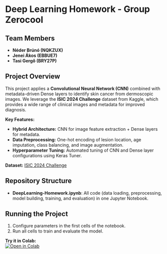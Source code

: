 # Deep Learning Homework - Group Zerocool

## Team Members
- **Néder Brúnó (NQKZUX)**
- **Jenei Ákos (EBBUE7)**
- **Tasi Gergő (BRY27P)**

## Project Overview
This project applies a **Convolutional Neural Network (CNN)** combined with metadata-driven Dense layers to identify skin cancer from dermoscopic images. We leverage the **ISIC 2024 Challenge** dataset from Kaggle, which provides a wide range of clinical images and metadata for improved diagnosis.

**Key Features:**
- **Hybrid Architecture:** CNN for image feature extraction + Dense layers for metadata.
- **Data Preprocessing:** One-hot encoding of lesion location, age imputation, class balancing, and image augmentation.
- **Hyperparameter Tuning:** Automated tuning of CNN and Dense layer configurations using Keras Tuner.

**Dataset:** [ISIC 2024 Challenge](https://www.kaggle.com/competitions/isic-2024-challenge)

## Repository Structure
- **DeepLearning-Homework.ipynb**: All code (data loading, preprocessing, model building, training, and evaluation) in one Jupyter Notebook.

## Running the Project
1. Configure parameters in the first cells of the notebook.
2. Run all cells to train and evaluate the model.

**Try it in Colab:**  
[![Open in Colab](https://colab.research.google.com/assets/colab-badge.svg)](https://colab.research.google.com/github/fishylow/DeepLearning-Homework/blob/main/DeepLearning_Homework.ipynb)
